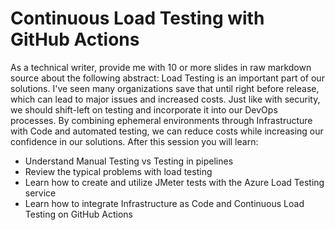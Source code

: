 # Continuous Load Testing with GitHub Actions

As a technical writer, provide me with 10 or more slides in raw markdown source about the following abstract:
Load Testing is an important part of our solutions. I've seen many organizations save that until right before release, which can lead to major issues and increased costs. Just like with security, we should shift-left on testing and incorporate it into our DevOps processes. By combining ephemeral environments through Infrastructure with Code and automated testing, we can reduce costs while increasing our confidence in our solutions.
After this session you will learn:
- Understand Manual Testing vs Testing in pipelines
- Review the typical problems with load testing
- Learn how to create and utilize JMeter tests with the Azure Load Testing service
- Learn how to integrate Infrastructure as Code and Continuous Load Testing on GitHub Actions